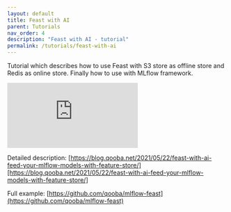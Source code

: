 ```yaml
---
layout: default
title: Feast with AI
parent: Tutorials
nav_order: 4
description: "Feast with AI - tutorial"
permalink: /tutorials/feast-with-ai
---
```


Tutorial which describes how to use Feast with S3 store as offline store and Redis as online store.
Finally how to use with MLflow framework.

<div class="video-container">
    <iframe src="https://www.youtube.com/embed/CeYR0INmPhs" frameborder="0" allowfullscreen></iframe>
</div>

Detailed description: [https://blog.qooba.net/2021/05/22/feast-with-ai-feed-your-mlflow-models-with-feature-store/][https://blog.qooba.net/2021/05/22/feast-with-ai-feed-your-mlflow-models-with-feature-store/]

Full example: [https://github.com/qooba/mlflow-feast](https://github.com/qooba/mlflow-feast)

